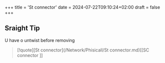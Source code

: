 +++
title = 'St connector'
date = 2024-07-22T09:10:24+02:00
draft = false
+++

## Sraight Tip 
U have o untwist before removing 


>[!quote][St connector](/Network/Phisicall/St connector.md)[[SC connector ]]